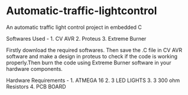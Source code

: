 # Automatic-traffic-lightcontrol
An automatic traffic light control project in embedded C

Softwares Used - 
    1. CV AVR
    2. Proteus
    3. Extreme Burner
   
   
 Firstly download the required softwares. Then save the .C file in CV AVR software and make a design in proteus to check if the code is working properly.Then burn the code using Extreme Burner software in your hardware components.
 
 Hardware Requirements -
    1. ATMEGA 16
    2. 3 LED LIGHTS
    3. 3 300 ohm Resistors
    4. PCB BOARD
